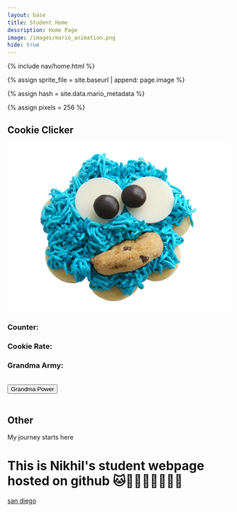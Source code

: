 ```yaml
---
layout: base
title: Student Home
description: Home Page
image: /images/mario_animation.png
hide: true
---
```


<!-- Liquid:  statements -->

<!-- Include submenu from _includes to top of pages -->
{% include nav/home.html %}
<!--- Concatenation of site URL to frontmatter image  --->
{% assign sprite_file = site.baseurl | append: page.image %}
<!--- Has is a list variable containing mario metadata for sprite --->
{% assign hash = site.data.mario_metadata %}  
<!--- Size width/height of Sprit images --->
{% assign pixels = 256 %}

<h2>Cookie Clicker</h2>
<img id="cookie" onclick="cookiePress()" src="assets/ugly-cookie.png">
<h3 id="counter">Counter:</h3>
<h3 id="rate">Cookie Rate:</h3>
<h3 id="grandma-list">Grandma Army: </h3>
<br>
<div>
  <button onclick="grandmaPress()" id="grandma-btn">Grandma Power</button>
</div>
<br>

<h2>Other</h2>
<!--- HTML for page contains <p> tag named "Mario" and class properties for a "sprite"  -->

<p id="mario" class="sprite"></p>


<style>

  /*CSS style rules for the id and class of the sprite...
  */
  .sprite {
    height: {{pixels}}px;
    width: {{pixels}}px;
    background-image: url('{{sprite_file}}');
    background-repeat: no-repeat;
  }

  /*background position of sprite element
  */
  #mario {
    background-position: calc({{animations[0].col}} * {{pixels}} * -1px) calc({{animations[0].row}} * {{pixels}}* -1px);
  }
</style>


<script>
  // counter_value = 0;
  if (localStorage.getItem("counter_value") === null) {
    localStorage.setItem("counter_value", 0);
    localStorage.setItem("cookie_rate", 1);
  }

  function cookiePress(){
    // counter_value = Number(counter_value) + 1
    counter_storage = localStorage.getItem("counter_value");
    cookie_rate = localStorage.getItem("cookie_rate");
    localStorage.setItem("counter_value", Number(counter_storage) + Number(cookie_rate));

    counter = document.getElementById("counter");
    counter.innerHTML = `Counter: ${Number(counter_storage) + Number(cookie_rate)}`

    var audio = new Audio('assets/crunch.mp3');
    audio.play();
  }

  function grandmaPress(){
    var grandma_increase = 5;
    var grandma_price = 10;
    counter_storage = localStorage.getItem("counter_value");
    cookie_rate = localStorage.getItem("cookie_rate");
    localStorage.setItem("cookie_rate", Number(cookie_rate) + grandma_increase);

    if (Number(counter_storage) > grandma_price) {
      rate = document.getElementById("rate");
      counter = document.getElementById("counter");

      rate.innerHTML = `Cookie Rate: ${Number(cookie_rate) + grandma_increase}`;

      localStorage.setItem("counter_value", Number(counter_storage) - grandma_price);
      counter.innerHTML = `Counter: ${Number(counter_storage) - grandma_price}`
      grandma_number = (Number(cookie_rate) + grandma_increase - 1)/5
      grandmaArmy_string = "👵".repeat(grandma_number);
      document.getElementById("grandma-list").innerHTML = `Grandma Army: ${grandmaArmy_string}`
    }
  }

  window.onload = function() {
    var counter_storage = localStorage.getItem("counter_value");
    var cookie_rate = localStorage.getItem("cookie_rate");
    document.getElementById("counter").innerHTML = `Counter: ${counter_storage}`;
    document.getElementById("rate").innerHTML = `Cookie Rate: ${cookie_rate}`;

    var grandma_increase = 5;
    grandma_number = (Number(cookie_rate) + grandma_increase - 1)/5
    grandmaArmy_string = "👵".repeat(grandma_number);
    document.getElementById("grandma-list").innerHTML = `Grandma Army: ${grandmaArmy_string}`
  };
</script>

<!--- Embedded executable code--->
<script>
  ////////// convert YML hash to javascript key:value objects /////////

  var mario_metadata = {}; //key, value object
  {% for key in hash %}  
  
  var key = "{{key | first}}"  //key
  var values = {} //values object
  values["row"] = {{key.row}}
  values["col"] = {{key.col}}
  values["frames"] = {{key.frames}}
  mario_metadata[key] = values; //key with values added

  {% endfor %}

  ////////// game object for player /////////

  class Mario {
    constructor(meta_data) {
      this.tID = null;  //capture setInterval() task ID
      this.positionX = 0;  // current position of sprite in X direction
      this.currentSpeed = 0;
      this.marioElement = document.getElementById("mario"); //HTML element of sprite
      this.pixels = {{pixels}}; //pixel offset of images in the sprite, set by liquid constant
      this.interval = 100; //animation time interval
      this.obj = meta_data;
      this.marioElement.style.position = "absolute";
    }

    animate(obj, speed) {
      let frame = 0;
      const row = obj.row * this.pixels;
      this.currentSpeed = speed;

      this.tID = setInterval(() => {
        const col = (frame + obj.col) * this.pixels;
        this.marioElement.style.backgroundPosition = `-${col}px -${row}px`;
        this.marioElement.style.left = `${this.positionX}px`;

        this.positionX += speed;
        frame = (frame + 1) % obj.frames;

        const viewportWidth = window.innerWidth;
        if (this.positionX > viewportWidth - this.pixels) {
          document.documentElement.scrollLeft = this.positionX - viewportWidth + this.pixels;
        }
      }, this.interval);
    }

    startWalking() {
      this.stopAnimate();
      this.animate(this.obj["Walk"], 3);
    }

    startRunning() {
      this.stopAnimate();
      this.animate(this.obj["Run1"], 6);
    }

    startPuffing() {
      this.stopAnimate();
      this.animate(this.obj["Puff"], 0);
    }

    startCheering() {
      this.stopAnimate();
      this.animate(this.obj["Cheer"], 0);
    }

    startFlipping() {
      this.stopAnimate();
      this.animate(this.obj["Flip"], 0);
    }

    startResting() {
      this.stopAnimate();
      this.animate(this.obj["Rest"], 0);
    }

    stopAnimate() {
      clearInterval(this.tID);
    }
  }

  const mario = new Mario(mario_metadata);

  ////////// event control /////////

  window.addEventListener("keydown", (event) => {
    if (event.key === "ArrowRight") {
      event.preventDefault();
      if (event.repeat) {
        mario.startCheering();
      } else {
        if (mario.currentSpeed === 0) {
          mario.startWalking();
        } else if (mario.currentSpeed === 3) {
          mario.startRunning();
        }
      }
    } else if (event.key === "ArrowLeft") {
      event.preventDefault();
      if (event.repeat) {
        mario.stopAnimate();
      } else {
        mario.startPuffing();
      }
    }
  });

  //touch events that enable animations
  window.addEventListener("touchstart", (event) => {
    event.preventDefault(); // prevent default browser action
    if (event.touches[0].clientX > window.innerWidth / 2) {
      // move right
      if (currentSpeed === 0) { // if at rest, go to walking
        mario.startWalking();
      } else if (currentSpeed === 3) { // if walking, go to running
        mario.startRunning();
      }
    } else {
      // move left
      mario.startPuffing();
    }
  });

  //stop animation on window blur
  window.addEventListener("blur", () => {
    mario.stopAnimate();
  });

  //start animation on window focus
  window.addEventListener("focus", () => {
     mario.startFlipping();
  });

  //start animation on page load or page refresh
  document.addEventListener("DOMContentLoaded", () => {
    // adjust sprite size for high pixel density devices
    const scale = window.devicePixelRatio;
    const sprite = document.querySelector(".sprite");
    sprite.style.transform = `scale(${0.2 * scale})`;
    mario.startResting();
  });

</script>

My journey starts here
# This is Nikhil's student webpage hosted on github 🐱🦍🦍🦍🦧🦧🦧🦧

[san diego](https://www.sandiego.org/-/media/images/sdta-site/articles/about-sd/1233x860/sdta-articles-11917-1230x860-0000s-0000-about-sd.jpg?bc=white&h=500&w=700&c=1)
